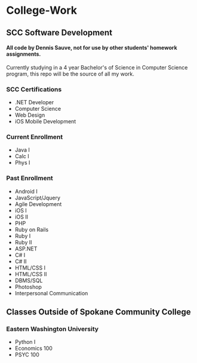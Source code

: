 # College-Work

## SCC Software Development
#### All code by Dennis Sauve, not for use by other students' homework assignments.

Currently studying in a 4 year Bachelor's of Science in Computer Science program, this repo will be the source of all my work.

### SCC Certifications
* .NET Developer
* Computer Science
* Web Design
* iOS Mobile Development

### Current Enrollment
* Java I
* Calc I
* Phys I

### Past Enrollment
* Android I
* JavaScript/Jquery
* Agile Development
* iOS I
* iOS II
* PHP
* Ruby on Rails
* Ruby I
* Ruby II
* ASP.NET
* C# I
* C# II
* HTML/CSS I
* HTML/CSS II
* DBMS/SQL
* Photoshop
* Interpersonal Communication

## Classes Outside of Spokane Community College
### Eastern Washington University
* Python I
* Economics 100
* PSYC 100
